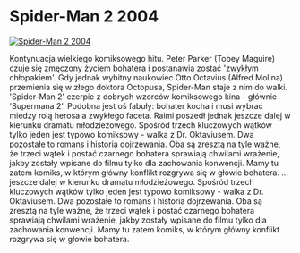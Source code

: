 Spider-Man 2 2004 
=============
[![Spider-Man 2 2004 ](http://vidos.pl/images/player.gif)](http://vidos.pl/spider-man-2-2004)

 Kontynuacja wielkiego komiksowego hitu. Peter Parker (Tobey Maguire) czuje się zmęczony życiem bohatera i postanawia zostać 'zwykłym chłopakiem'. Gdy jednak wybitny naukowiec Otto Octavius (Alfred Molina) przemienia się w złego doktora Octopusa, Spider-Man staje z nim do walki. 'Spider-Man 2' czerpie z dobrych wzorców komiksowego kina - głównie 'Supermana 2'. Podobna jest oś fabuły: bohater kocha i musi wybrać miedzy rolą herosa a zwykłego faceta. Raimi poszedł jednak jeszcze dalej w kierunku dramatu młodzieżowego. Spośród trzech kluczowych wątków tylko jeden jest typowo komiksowy - walka z Dr. Oktaviusem. Dwa pozostałe to romans i historia dojrzewania. Oba są zresztą na tyle ważne, że trzeci wątek i postać czarnego bohatera sprawiają chwilami wrażenie, jakby zostały wpisane do filmu tylko dla zachowania konwencji. Mamy tu zatem komiks, w którym główny konflikt rozgrywa się w głowie bohatera.  ... jeszcze dalej w kierunku dramatu młodzieżowego. Spośród trzech kluczowych wątków tylko jeden jest typowo komiksowy - walka z Dr. Oktaviusem. Dwa pozostałe to romans i historia dojrzewania. Oba są zresztą na tyle ważne, że trzeci wątek i postać czarnego bohatera sprawiają chwilami wrażenie, jakby zostały wpisane do filmu tylko dla zachowania konwencji. Mamy tu zatem komiks, w którym główny konflikt rozgrywa się w głowie bohatera.
